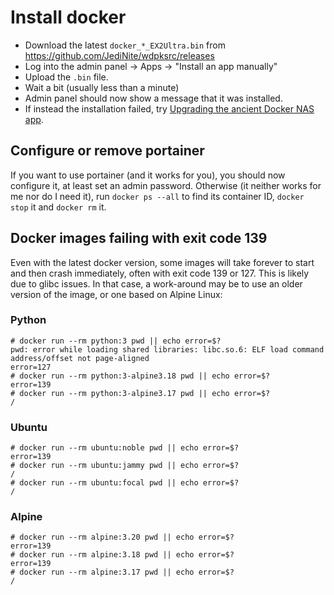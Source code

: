 ﻿
Install docker
==============

* Download the latest `docker_*_EX2Ultra.bin` from
  https://github.com/JediNite/wdpksrc/releases
* Log into the admin panel &rarr; Apps &rarr; "Install an app manually"
* Upload the `.bin` file.
* Wait a bit (usually less than a minute)
* Admin panel should now show a message that it was installed.
* If instead the installation failed, try
  [Upgrading the ancient Docker NAS app](upgrade_ancient_app.md).



Configure or remove portainer
-----------------------------

If you want to use portainer (and it works for you), you should now
configure it, at least set an admin password.
Otherwise (it neither works for me nor do I need it), run `docker ps --all`
to find its container ID, `docker stop` it and `docker rm` it.



Docker images failing with exit code 139
----------------------------------------

Even with the latest docker version, some images will take forever to start
and then crash immediately, often with exit code 139 or 127.
This is likely due to glibc issues. In that case, a work-around may be
to use an older version of the image, or one based on Alpine Linux:


### Python

```text
# docker run --rm python:3 pwd || echo error=$?
pwd: error while loading shared libraries: libc.so.6: ELF load command address/offset not page-aligned
error=127
# docker run --rm python:3-alpine3.18 pwd || echo error=$?
error=139
# docker run --rm python:3-alpine3.17 pwd || echo error=$?
/
```


### Ubuntu

```text
# docker run --rm ubuntu:noble pwd || echo error=$?
error=139
# docker run --rm ubuntu:jammy pwd || echo error=$?
/
# docker run --rm ubuntu:focal pwd || echo error=$?
/
```


### Alpine

```text
# docker run --rm alpine:3.20 pwd || echo error=$?
error=139
# docker run --rm alpine:3.18 pwd || echo error=$?
error=139
# docker run --rm alpine:3.17 pwd || echo error=$?
/
```





